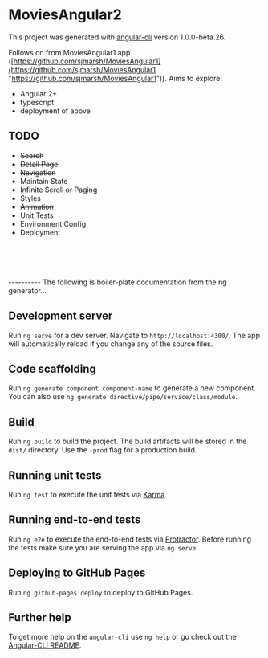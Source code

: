 # MoviesAngular2

This project was generated with [angular-cli](https://github.com/angular/angular-cli) version 1.0.0-beta.26.

Follows on from MoviesAngular1 app ([https://github.com/sjmarsh/MoviesAngular1](https://github.com/sjmarsh/MoviesAngular1 "https://github.com/sjmarsh/MoviesAngular1")).  Aims to explore: </br>
- Angular 2+  
- typescript  
- deployment of above


## TODO ##
- <del>Search</del>  
- <del>Detail Page</del>  
- <del>Navigation</del>
- Maintain State   
- <del>Infinite Scroll or Paging</del>
- Styles  
- <del>Animation</del>  
- Unit Tests
- Environment Config
- Deployment


</br>
</br>
</br>
</br>
----------
The following is boiler-plate documentation from the ng generator...


## Development server
Run `ng serve` for a dev server. Navigate to `http://localhost:4300/`. The app will automatically reload if you change any of the source files.

## Code scaffolding

Run `ng generate component component-name` to generate a new component. You can also use `ng generate directive/pipe/service/class/module`.

## Build

Run `ng build` to build the project. The build artifacts will be stored in the `dist/` directory. Use the `-prod` flag for a production build.

## Running unit tests

Run `ng test` to execute the unit tests via [Karma](https://karma-runner.github.io).

## Running end-to-end tests

Run `ng e2e` to execute the end-to-end tests via [Protractor](http://www.protractortest.org/).
Before running the tests make sure you are serving the app via `ng serve`.

## Deploying to GitHub Pages

Run `ng github-pages:deploy` to deploy to GitHub Pages.

## Further help

To get more help on the `angular-cli` use `ng help` or go check out the [Angular-CLI README](https://github.com/angular/angular-cli/blob/master/README.md).

